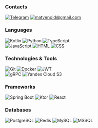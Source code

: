 ### Contacts
[![Telegram](https://img.shields.io/badge/Telegram-161B22?style=for-the-badge&logo=telegram&logoColor=ffffff)](https://t.me/matvenoid)
[![matvenoid@gmail.com](https://img.shields.io/badge/Email-161B22?style=for-the-badge&logo=gmail&logoColor=ffffff)](mailto:matvenoid@gmail.com)

### Languages
![Kotlin](https://img.shields.io/badge/kotlin-161B22?style=for-the-badge&logo=kotlin&logoColor=ffffff)
![Python](https://img.shields.io/badge/python-161B22?style=for-the-badge&logo=python&logoColor=ffffff)
![TypeScript](https://img.shields.io/badge/typescript-161B22?style=for-the-badge&logo=typescript&logoColor=ffffff)
<br/>
![JavaScript](https://img.shields.io/badge/javascript-161B22?style=for-the-badge&logo=javascript&logoColor=ffffff)
![HTML](https://img.shields.io/badge/html-161B22?style=for-the-badge&logo=html5&logoColor=ffffff)
![CSS](https://img.shields.io/badge/CSS-161B22?style=for-the-badge&logo=css&logoColor=ffffff)

### Technologies & Tools
![Git](https://img.shields.io/badge/git-161B22?style=for-the-badge&logo=git&logoColor=ffffff)
![Docker](https://img.shields.io/badge/docker-161B22?style=for-the-badge&logo=docker&logoColor=ffffff)
![JWT](https://img.shields.io/badge/JSON%20Web%20Tokens-161B22?style=for-the-badge&logo=jsonwebtokens&logoColor=ffffff)
<br/>
![gRPC](https://img.shields.io/badge/gRPC-161B22?style=for-the-badge&logo=grpc&logoColor=ffffff)
![Yandex Cloud S3](https://img.shields.io/badge/yandex%20cloud%20s3-161B22?style=for-the-badge&logo=yandexcloud&logoColor=ffffff)

### Frameworks
![Spring Boot](https://img.shields.io/badge/SpringBoot-161B22?style=for-the-badge&logo=springboot&logoColor=ffffff)
![Ktor](https://img.shields.io/badge/Ktor-161B22?style=for-the-badge&logo=ktor&logoColor=ffffff)
![React](https://img.shields.io/badge/react-161B22?style=for-the-badge&logo=react&logoColor=ffffff)

### Databases
![PostgreSQL](https://img.shields.io/badge/postgresql-161B22?style=for-the-badge&logo=postgresql&logoColor=ffffff)
![Redis](https://img.shields.io/badge/redis-161B22?style=for-the-badge&logo=redis&logoColor=ffffff)
![MySQL](https://img.shields.io/badge/mysql-161B22?style=for-the-badge&logo=mysql&logoColor=ffffff)
![MSSQL](https://img.shields.io/badge/mssql-161B22?style=for-the-badge&logo=mssql&logoColor=ffffff)
